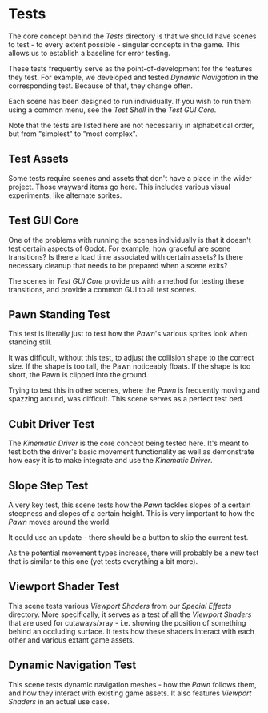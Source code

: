 # Tests
The core concept behind the *Tests* directory is that we should have scenes to test - to every extent possible - singular concepts in the game. This allows us to establish a baseline for error testing.

These tests frequently serve as the point-of-development for the features they test. For example, we developed and tested *Dynamic Navigation* in the corresponding test. Because of that, they change often.

Each scene has been designed to run individually. If you wish to run them using a common menu, see the *Test Shell* in the *Test GUI Core*.

Note that the tests are listed here are not necessarily in alphabetical order, but from "simplest" to "most complex".

## Test Assets
Some tests require scenes and assets that don't have a place in the wider project. Those wayward items go here. This includes various visual experiments, like alternate sprites.

## Test GUI Core
One of the problems with running the scenes individually is that it doesn't test certain aspects of Godot. For example, how graceful are scene transitions? Is there a load time associated with certain assets? Is there necessary cleanup that needs to be prepared when a scene exits?

The scenes in *Test GUI Core* provide us with a method for testing these transitions, and provide a common GUI to all test scenes. 

## Pawn Standing Test
This test is literally just to test how the *Pawn*'s various sprites look when standing still.

It was difficult, without this test, to adjust the collision shape to the correct size. If the shape is too tall, the Pawn noticeably floats. If the shape is too short, the Pawn is clipped into the ground.

Trying to test this in other scenes, where the *Pawn* is frequently moving and spazzing around, was difficult. This scene serves as a perfect test bed.

## Cubit Driver Test
The *Kinematic Driver* is the core concept being tested here. It's meant to test both the driver's basic movement functionality as well as demonstrate how easy it is to make integrate and use the *Kinematic Driver*.

## Slope Step Test
A very key test, this scene tests how the *Pawn* tackles slopes of a certain steepness and slopes of a certain height. This is very important to how the *Pawn* moves around the world.

It could use an update - there should be a button to skip the current test.

As the potential movement types increase, there will probably be a new test that is similar to this one (yet tests everything a bit more).

## Viewport Shader Test
This scene tests various *Viewport Shaders* from our *Special Effects* directory. More specifically, it serves as a test of all the *Viewport Shaders* that are used for cutaways/xray - i.e. showing the position of something behind an occluding surface. It tests how these shaders interact with each other and various extant game assets.

## Dynamic Navigation Test
This scene tests dynamic navigation meshes - how the *Pawn* follows them, and how they interact with existing game assets. It also features *Viewport Shaders* in an actual use case.